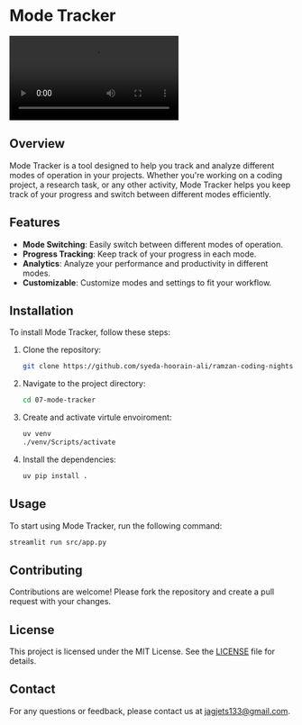# Mode Tracker

<video controls>
    <source src="./demo.mp4" />
</video>

## Overview

Mode Tracker is a tool designed to help you track and analyze different modes of operation in your projects. Whether you're working on a coding project, a research task, or any other activity, Mode Tracker helps you keep track of your progress and switch between different modes efficiently.

## Features

- **Mode Switching**: Easily switch between different modes of operation.
- **Progress Tracking**: Keep track of your progress in each mode.
- **Analytics**: Analyze your performance and productivity in different modes.
- **Customizable**: Customize modes and settings to fit your workflow.

## Installation

To install Mode Tracker, follow these steps:

1. Clone the repository:
    ```bash
    git clone https://github.com/syeda-hoorain-ali/ramzan-coding-nights.git
    ```
2. Navigate to the project directory:
    ```bash
    cd 07-mode-tracker
    ```
3. Create and activate virtule envoiroment:
    ```bash
    uv venv
    ./venv/Scripts/activate
    ```
4. Install the dependencies:
    ```bash
    uv pip install .
    ```

## Usage

To start using Mode Tracker, run the following command:
```bash
streamlit run src/app.py
```

## Contributing
Contributions are welcome! Please fork the repository and create a pull request with your changes.

## License
This project is licensed under the MIT License. See the [LICENSE](LICENSE) file for details.

## Contact
For any questions or feedback, please contact us at [jagjets133@gmail.com](mailto:jagjets133@gmail.com).
